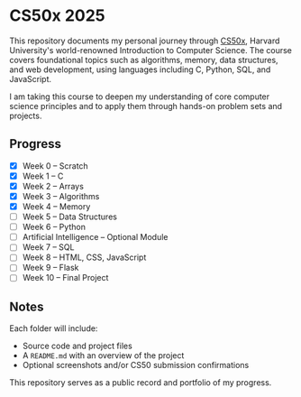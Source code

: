 # CS50x 2025

This repository documents my personal journey through [CS50x](https://cs50.harvard.edu/x/), Harvard University's world-renowned Introduction to Computer Science. The course covers foundational topics such as algorithms, memory, data structures, and web development, using languages including C, Python, SQL, and JavaScript. 

I am taking this course to deepen my understanding of core computer science principles and to apply them through hands-on problem sets and projects.

## Progress

- [x] Week 0 – Scratch  
- [x] Week 1 – C  
- [x] Week 2 – Arrays  
- [x] Week 3 – Algorithms  
- [x] Week 4 – Memory  
- [ ] Week 5 – Data Structures  
- [ ] Week 6 – Python  
- [ ] Artificial Intelligence – Optional Module  
- [ ] Week 7 – SQL  
- [ ] Week 8 – HTML, CSS, JavaScript  
- [ ] Week 9 – Flask  
- [ ] Week 10 – Final Project

## Notes

Each folder will include:

- Source code and project files  
- A `README.md` with an overview of the project 
- Optional screenshots and/or CS50 submission confirmations  

This repository serves as a public record and portfolio of my progress.
